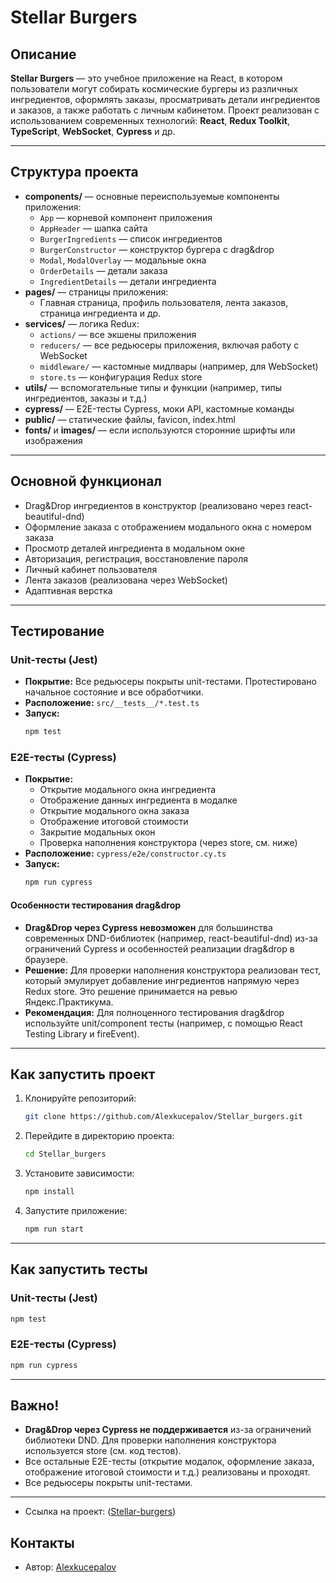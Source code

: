 # Stellar Burgers

## Описание

**Stellar Burgers** — это учебное приложение на React, в котором пользователи могут собирать космические бургеры из различных ингредиентов, оформлять заказы, просматривать детали ингредиентов и заказов, а также работать с личным кабинетом. Проект реализован с использованием современных технологий: **React**, **Redux Toolkit**, **TypeScript**, **WebSocket**, **Cypress** и др.

---

## Структура проекта

- **components/** — основные переиспользуемые компоненты приложения:
  - `App` — корневой компонент приложения
  - `AppHeader` — шапка сайта
  - `BurgerIngredients` — список ингредиентов
  - `BurgerConstructor` — конструктор бургера с drag&drop
  - `Modal`, `ModalOverlay` — модальные окна
  - `OrderDetails` — детали заказа
  - `IngredientDetails` — детали ингредиента
- **pages/** — страницы приложения:
  - Главная страница, профиль пользователя, лента заказов, страница ингредиента и др.
- **services/** — логика Redux:
  - `actions/` — все экшены приложения
  - `reducers/` — все редьюсеры приложения, включая работу с WebSocket
  - `middleware/` — кастомные мидлвары (например, для WebSocket)
  - `store.ts` — конфигурация Redux store
- **utils/** — вспомогательные типы и функции (например, типы ингредиентов, заказы и т.д.)
- **cypress/** — E2E-тесты Cypress, моки API, кастомные команды
- **public/** — статические файлы, favicon, index.html
- **fonts/** и **images/** — если используются сторонние шрифты или изображения

---

## Основной функционал

- Drag&Drop ингредиентов в конструктор (реализовано через react-beautiful-dnd)
- Оформление заказа с отображением модального окна с номером заказа
- Просмотр деталей ингредиента в модальном окне
- Авторизация, регистрация, восстановление пароля
- Личный кабинет пользователя
- Лента заказов (реализована через WebSocket)
- Адаптивная верстка

---

## Тестирование

### Unit-тесты (Jest)

- **Покрытие:** Все редьюсеры покрыты unit-тестами. Протестировано начальное состояние и все обработчики.
- **Расположение:** `src/__tests__/*.test.ts`
- **Запуск:**
  ```bash
  npm test
  ```

### E2E-тесты (Cypress)

- **Покрытие:**
  - Открытие модального окна ингредиента
  - Отображение данных ингредиента в модалке
  - Открытие модального окна заказа
  - Отображение итоговой стоимости
  - Закрытие модальных окон
  - Проверка наполнения конструктора (через store, см. ниже)
- **Расположение:** `cypress/e2e/constructor.cy.ts`
- **Запуск:**
  ```bash
  npm run cypress
  ```

#### Особенности тестирования drag&drop

- **Drag&Drop через Cypress невозможен** для большинства современных DND-библиотек (например, react-beautiful-dnd) из-за ограничений Cypress и особенностей реализации drag&drop в браузере.
- **Решение:** Для проверки наполнения конструктора реализован тест, который эмулирует добавление ингредиентов напрямую через Redux store. Это решение принимается на ревью Яндекс.Практикума.
- **Рекомендация:** Для полноценного тестирования drag&drop используйте unit/component тесты (например, с помощью React Testing Library и fireEvent).

---

## Как запустить проект

1. Клонируйте репозиторий:
   ```bash
   git clone https://github.com/Alexkucepalov/Stellar_burgers.git
   ```
2. Перейдите в директорию проекта:
   ```bash
   cd Stellar_burgers
   ```
3. Установите зависимости:
   ```bash
   npm install
   ```
4. Запустите приложение:
   ```bash
   npm run start
   ```

---

## Как запустить тесты

### Unit-тесты (Jest)
```bash
npm test
```

### E2E-тесты (Cypress)
```bash
npm run cypress
```

---

## Важно!

- **Drag&Drop через Cypress не поддерживается** из-за ограничений библиотеки DND. Для проверки наполнения конструктора используется store (см. код тестов).
- Все остальные E2E-тесты (открытие модалок, оформление заказа, отображение итоговой стоимости и т.д.) реализованы и проходят.
- Все редьюсеры покрыты unit-тестами.
---

- Ссылка на проект: ([Stellar-burgers](https://alexkucepalov.github.io/Stellar_burgers))

## Контакты

- Автор: [Alexkucepalov](https://github.com/Alexkucepalov)
